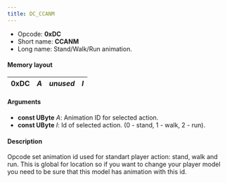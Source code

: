 ```yaml
---
title: DC_CCANM
---
```


- Opcode: **0xDC**
- Short name: **CCANM**
- Long name: Stand/Walk/Run animation.

#### Memory layout

| 0xDC | *A* | *unused* | *I* |
|------|-----|----------|-----|

#### Arguments

- **const UByte** *A*: Animation ID for selected action.
- **const UByte** *I*: Id of selected action. (0 - stand, 1 - walk, 2 - run).

#### Description

Opcode set animation id used for standart player action: stand, walk and run. This is global for location so if you want to change your player model you need to be sure that this model has animation with this id.
